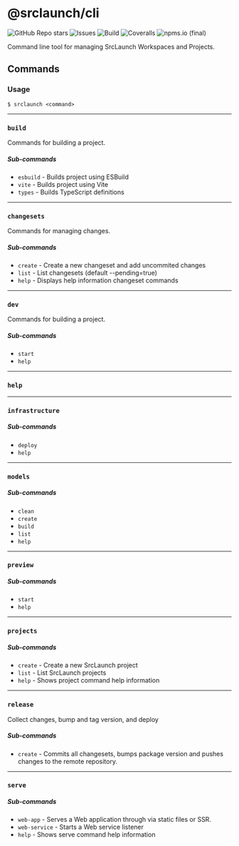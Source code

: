 # @srclaunch/cli

![GitHub Repo stars](https://img.shields.io/github/stars/srclaunch/cli?label=GitHub%20Stars) ![Issues](https://img.shields.io/github/issues/srclaunch/cli?label=Issues) ![Build](https://github.com/srclaunch/cli/actions/workflows/publish.yml/badge.svg) ![Coveralls](https://img.shields.io/coveralls/github/srclaunch/cli?label=Test%20Coverage) ![npms.io (final)](https://img.shields.io/npms-io/final-score/@srclaunch/cli?label=NPMS%20Score)

Command line tool for managing SrcLaunch Workspaces and Projects.

## Commands

### Usage

`$ srclaunch <command>`

---

### `build`

Commands for building a project.

##### Sub-commands

- `esbuild` - Builds project using ESBuild
- `vite` - Builds project using Vite
- `types` - Builds TypeScript definitions

---

### `changesets`

Commands for managing changes.

##### Sub-commands

- `create` - Create a new changeset and add uncommited changes
- `list` - List changesets (default --pending=true)
- `help` - Displays help information changeset commands

---

### `dev`

Commands for building a project.

##### Sub-commands

- `start`
- `help`

---

### `help`

---

### `infrastructure`

##### Sub-commands

- `deploy`
- `help`

---

### `models`

##### Sub-commands

- `clean`
- `create`
- `build`
- `list`
- `help`

---

### `preview`

##### Sub-commands

- `start`
- `help`

---

### `projects`

##### Sub-commands

- `create` - Create a new SrcLaunch project
- `list` - List SrcLaunch projects
- `help` - Shows project command help information

---

### `release`

Collect changes, bump and tag version, and deploy

##### Sub-commands

- `create` - Commits all changesets, bumps package version and pushes changes to the remote repository.

---

### `serve`

##### Sub-commands

- `web-app` - Serves a Web application through via static files or SSR.
- `web-service` - Starts a Web service listener
- `help` - Shows serve command help information
